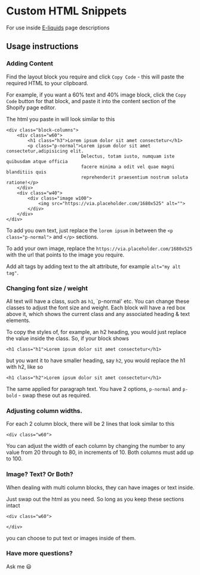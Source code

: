 # Custom HTML Snippets

For use inside [E-liquids](https://e-liquids.com/) page descriptions

## Usage instructions

### Adding Content

Find the layout block you require and click `Copy Code` - this will paste the required HTML to your clipboard.

For example, if you want a 60% text and 40% image block, click the `Copy Code` button for that block, and paste it into the content section of the Shopify page editor.


The html you paste in will look similar to this

```
<div class="block-columns">
    <div class="w60">
        <h1 class="h3">Lorem ipsum dolor sit amet consectetur</h1>
        <p class="p-normal">Lorem ipsum dolor sit amet consectetur,adipisicing elit.
                            Delectus, totam iusto, numquam iste quibusdam atque officia
                            facere minima a odit vel quae magni blanditiis quis
                            reprehenderit praesentium nostrum soluta ratione!</p>
    </div>
    <div class="w40">
        <div class="image w100">
            <img src="https://via.placeholder.com/1680x525" alt="">
        </div>
    </div>
</div>
```

To add you own text, just replace the `lorem ipsum` in between the `<p class="p-normal">` and `</p>` sections.

To add your own image, replace the `https://via.placeholder.com/1680x525` with the url that points to the image you require.

Add alt tags by adding text to the alt attribute, for example `alt="my alt tag"`.

### Changing font size / weight

All text will have a class, such as `h1`, `p-normal' etc. You can change these classes to adjust the font size and weight. Each block will have a red box above it, which shows the current class and any associated heading & text elements.

To copy the styles of, for example, an h2 heading, you would just replace the value inside the class. So, if your block shows

```
<h1 class="h1">Lorem ipsum dolor sit amet consectetur</h1>
```

but you want it to have smaller heading, say `h2`, you would replace the h1 with h2, like so

```
<h1 class="h2">Lorem ipsum dolor sit amet consectetur</h1>
```

The same applied for paragraph text. You have 2 options, `p-normal` and `p-bold` - swap these out as required.

### Adjusting column widths.

For each 2 column block, there will be 2 lines that look similar to this
```
<div class="w60">
```
You can adjust the width of each column by changing the number to any value from 20 through to 80, in increments of 10. Both columns must add up to 100.

### Image? Text? Or Both?

When dealing with multi column blocks, they can have images or text inside.

Just swap out the html as you need. So long as you keep these sections intact

```
<div class="w60">

</div>
```

you can choose to put text or images inside of them.


### Have more questions?
Ask me :smiley: